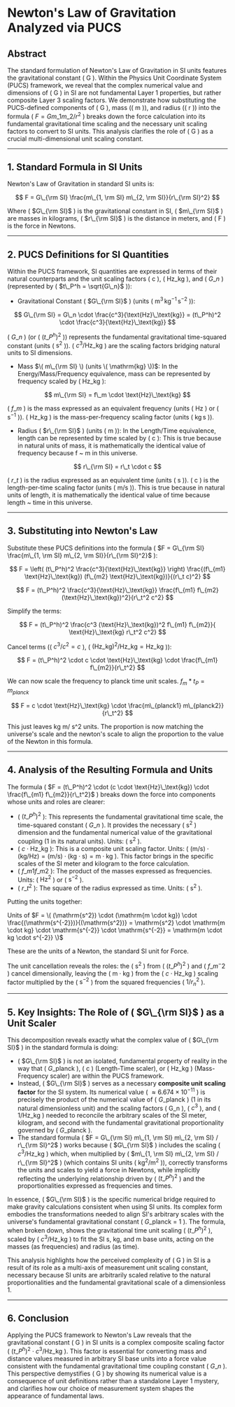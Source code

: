 # Newton's Law of Gravitation Analyzed via PUCS

## Abstract

The standard formulation of Newton's Law of Gravitation in SI units features the gravitational constant \( G \). Within the Physics Unit Coordinate System (PUCS) framework, we reveal that the complex numerical value and dimensions of \( G \) in SI are not fundamental Layer 1 properties, but rather composite Layer 3 scaling factors. We demonstrate how substituting the PUCS-defined components of \( G \), mass (\( m \)), and radius (\( r \)) into the formula \( $F = G m\_1 m\_2 / r^2$ \) breaks down the force calculation into its fundamental gravitational time scaling and the necessary unit scaling factors to convert to SI units. This analysis clarifies the role of \( G \) as a crucial multi-dimensional unit scaling constant.

---

## 1. Standard Formula in SI Units

Newton's Law of Gravitation in standard SI units is:

$$
F = G\_{\rm SI} \frac{m\_{1, \rm SI} m\_{2, \rm SI}}{r\_{\rm SI}^2}
$$

Where \( $G\_{\rm SI}$ \) is the gravitational constant in SI, \( $m\_{\rm SI}$ \) are masses in kilograms, \( $r\_{\rm SI}$ \) is the distance in meters, and \( F \) is the force in Newtons.

---

## 2. PUCS Definitions for SI Quantities

Within the PUCS framework, SI quantities are expressed in terms of their natural counterparts and the unit scaling factors \( c \), \( $\text{Hz}\_\text{kg}$ \), and \( $G\_n$ \) (represented by \( $t\_P^h = \sqrt{G\_n}$ \)):

-   Gravitational Constant \( $G\_{\rm SI}$ \) (units \( $\mathrm{m^3\,kg^{-1}\,s^{-2}}$ \)):

$$
G\_{\rm SI} = G\_n \cdot \frac{c^3}{\text{Hz}\_\text{kg}} = (t\_P^h)^2 \cdot \frac{c^3}{\text{Hz}\_\text{kg}}
$$

\( $G\_n$ \) (or \( ($t\_P^h)^2$ \)) represents the fundamental gravitational time-squared constant (units \( $\mathrm{s^2}$ \)).
    \( $c^3 / \text{Hz}\_\text{kg}$ \) are the scaling factors bridging natural units to SI dimensions.

-   Mass $\( m\_{\rm SI} \) (units \( \mathrm{kg} \))$:
    In the Energy/Mass/Frequency equivalence, mass can be represented by frequency scaled by \( $\text{Hz}\_\text{kg}$ \):

$$
m\_{\rm SI} = f\_m \cdot \text{Hz}\_\text{kg}
$$

\( $f\_m$ \) is the mass expressed as an equivalent frequency (units \( $\mathrm{Hz}$ \) or \( $\mathrm{s^{-1}}$ \)).
\( $\text{Hz}\_\text{kg}$ \) is the mass-per-frequency scaling factor (units \( $\mathrm{kg\,s}$ \)).

-   Radius \( $r\_{\rm SI}$ \) (units \( $\mathrm{m}$ \)):
    In the Length/Time equivalence, length can be represented by time scaled by \( c \):
This is true because in natural units of mass, it is mathematically the identical value of frequency because f ~ m in this universe.

$$
r\_{\rm SI} = r\_t \cdot c
$$

\( $r\_t$ \) is the radius expressed as an equivalent time (units \( $\mathrm{s}$ \)).
\( c \) is the length-per-time scaling factor (units \( $\mathrm{m/s}$ \)).
This is true because in natural units of length, it is mathematically the identical value of time because length ~ time in this universe.

---

## 3. Substituting into Newton's Law

Substitute these PUCS definitions into the formula \( $F = G\_{\rm SI} \frac{m\_{1, \rm SI} m\_{2, \rm SI}}{r\_{\rm SI}^2}$ \):

$$
F = \left( (t\_P^h)^2 \frac{c^3}{\text{Hz}\_\text{kg}} \right) \frac{(f\_{m1} \text{Hz}\_\text{kg}) (f\_{m2} \text{Hz}\_\text{kg})}{(r\_t c)^2}
$$

$$
F = (t\_P^h)^2 \frac{c^3}{\text{Hz}\_\text{kg}} \frac{f\_{m1} f\_{m2} (\text{Hz}\_\text{kg})^2}{r\_t^2 c^2}
$$

Simplify the terms:

$$
F = (t\_P^h)^2 \frac{c^3 (\text{Hz}\_\text{kg})^2 f\_{m1} f\_{m2}}{ \text{Hz}\_\text{kg} r\_t^2 c^2}
$$

Cancel terms (\( $c^3/c^2 = c$ \), \( $(\text{Hz}\_\text{kg})^2 / \text{Hz}\_\text{kg} = \text{Hz}\_\text{kg}$ \)):

$$
F = (t\_P^h)^2 \cdot c \cdot \text{Hz}\_\text{kg} \cdot \frac{f\_{m1} f\_{m2}}{r\_t^2}
$$

We can now scale the frequency to planck time unit scales. $f_m * t_P  = m_{planck}$

$$
F = c \cdot \text{Hz}\_\text{kg} \cdot \frac{m\_{planck1} m\_{planck2}}{r\_t^2}
$$

This just leaves kg m/ s^2 units. The proportion is now matching the universe's scale and the newton's scale to align the proportion to the value of the Newton in this formula.

---

## 4. Analysis of the Resulting Formula and Units

The formula \( $F = (t\_P^h)^2 \cdot (c \cdot \text{Hz}\_\text{kg}) \cdot \frac{f\_{m1} f\_{m2}}{r\_t^2}$ \) breaks down the force into components whose units and roles are clearer:

-   \( $(t\_P^h)^2$ \): This represents the fundamental gravitational time scale, the time-squared constant \( $G\_n$ \). It provides the necessary \( $\mathrm{s^2}$ \) dimension and the fundamental numerical value of the gravitational coupling (1 in its natural units). Units: \( $\mathrm{s^2}$ \).
-   \( $c \cdot \text{Hz}\_\text{kg}$ \): This is a composite unit scaling factor. Units: \( $(\mathrm{m/s}) \cdot (\mathrm{kg/Hz}) = (\mathrm{m/s}) \cdot (\mathrm{kg \cdot s}) = \mathrm{m \cdot kg}$ \). This factor brings in the specific scales of the SI meter and kilogram to the force calculation.
-   \( $f\_{m1} f\_{m2}$ \): The product of the masses expressed as frequencies. Units: \( $\mathrm{Hz^2}$ \) or \( $\mathrm{s^{-2}}$ \).
-   \( $r\_t^2$ \): The square of the radius expressed as time. Units: \( $\mathrm{s^2}$ \).

Putting the units together:

Units of $F = \( (\mathrm{s^2}) \cdot (\mathrm{m \cdot kg}) \cdot \frac{(\mathrm{s^{-2}})}{(\mathrm{s^2})} = \mathrm{s^2} \cdot \mathrm{m \cdot kg} \cdot \mathrm{s^{-2}} \cdot \mathrm{s^{-2}} = \mathrm{m \cdot kg \cdot s^{-2}} \)$

These are the units of a Newton, the standard SI unit for Force.

The unit cancellation reveals the roles: the \( $\mathrm{s^2}$ \) from \( ($t\_P^h)^2$ \) and \( $f\_m^-2$ \) cancel dimensionally, leaving the \( $\mathrm{m \cdot kg}$ \) from the \( $c \cdot \text{Hz}\_\text{kg}$ \) scaling factor multiplied by the \( $\mathrm{s^{-2}}$ \) from the squared frequencies \( $1 / r_n^2$ \).

---

## 5. Key Insights: The Role of \( $G\_{\rm SI}$ \) as a Unit Scaler

This decomposition reveals exactly what the complex value of \( $G\_{\rm SI}$ \) in the standard formula is doing:

-   \( $G\_{\rm SI}$ \) is not an isolated, fundamental property of reality in the way that \( $G\_\text{planck}$ \), \( c \) (Length-Time scaler), or \( $\text{Hz}\_\text{kg}$ \) (Mass-Frequency scaler) are within the PUCS framework.
-   Instead, \( $G\_{\rm SI}$ \) serves as a necessary **composite unit scaling factor** for the SI system. Its numerical value \( $\approx 6.674 \times 10^{-11}$ \) is precisely the product of the numerical value of \( $G\_\text{planck}$ \) (1 in its natural dimensionless unit) and the scaling factors \( G\_n \), \( $c^3$ \), and \( $1/\text{Hz}\_\text{kg}$ \) needed to reconcile the arbitrary scales of the SI meter, kilogram, and second with the fundamental gravitational proportionality governed by \( $G\_\text{planck}$ \).
-   The standard formula \( $F = G\_{\rm SI} m\_{1, \rm SI} m\_{2, \rm SI} / r\_{\rm SI}^2$ \) works because \( $G\_{\rm SI}$ \) includes the scaling \( $c^3/\text{Hz}\_\text{kg}$ \) which, when multiplied by \( $m\_{1, \rm SI} m\_{2, \rm SI} / r\_{\rm SI}^2$ \) (which contains SI units \( $\mathrm{kg^2/m^2}$ \)), correctly transforms the units and scales to yield a force in Newtons, while implicitly reflecting the underlying relationship driven by \( $(t\_P^h)^2$ \) and the proportionalities expressed as frequencies and times.

In essence, \( $G\_{\rm SI}$ \) is the specific numerical bridge required to make gravity calculations consistent when using SI units. Its complex form embodies the transformations needed to align SI's arbitrary scales with the universe's fundamental gravitational constant \( $G\_\text{planck}$ = 1 \). The formula, when broken down, shows the gravitational time unit scaling \( $(t\_P^h)^2$ \), scaled by \( $c^3 / \text{Hz}\_\text{kg}$ \) to fit the SI s, kg, and m base units, acting on the masses (as frequencies) and radius (as time).

This analysis highlights how the perceived complexity of \( G \) in SI is a result of its role as a multi-axis of measurement unit scaling constant, necessary because SI units are arbitrarily scaled relative to the natural proportionalities and the fundamental gravitational scale of a dimensionless 1.

---

## 6. Conclusion

Applying the PUCS framework to Newton's Law reveals that the gravitational constant \( G \) in SI units is a complex composite scaling factor \( $(t\_P^h)^2 \cdot c^3 / \text{Hz}\_\text{kg}$ \). This factor is essential for converting mass and distance values measured in arbitrary SI base units into a force value consistent with the fundamental gravitational time coupling constant \( $G\_n$ \). This perspective demystifies \( G \) by showing its numerical value is a consequence of unit definitions rather than a standalone Layer 1 mystery, and clarifies how our choice of measurement system shapes the appearance of fundamental laws.